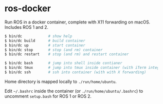 # ros-docker

Run ROS in a docker container, complete with X11 forwarding on macOS. Includes ROS 1 and 2.

```sh
$ bin/dc            # show help
$ bin/dc build      # build container
$ bin/dc up         # start container
$ bin/dc stop       # stop (and rm) container
$ bin/dc restart    # stop (and rm) and restart container

$ bin/dc bash       # jump into shell inside contianer
$ bin/dc tmux       # jump into tmux inside container (with iTerm integration)
$ bin/dc ssh        # ssh into container (with with X forwarding)
```

Home directory is mapped locally to `./run/home/ubuntu`.

Edit `~/.bashrc` inside the container (or `./run/home/ubuntu/.bashrc`) to uncomment `setup.bash` for ROS 1 or ROS 2.
